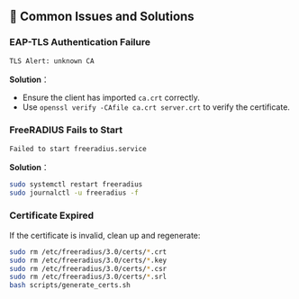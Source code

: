 
## 🔧 Common Issues and Solutions

### **EAP-TLS Authentication Failure**
```sh
TLS Alert: unknown CA
```
**Solution**：
- Ensure the client has imported `ca.crt` correctly.
- Use `openssl verify -CAfile ca.crt server.crt` to verify the certificate.

### **FreeRADIUS Fails to Start**
```sh
Failed to start freeradius.service
```
**Solution**：
```sh
sudo systemctl restart freeradius
sudo journalctl -u freeradius -f
```

### **Certificate Expired**
If the certificate is invalid, clean up and regenerate:
```sh
sudo rm /etc/freeradius/3.0/certs/*.crt
sudo rm /etc/freeradius/3.0/certs/*.key
sudo rm /etc/freeradius/3.0/certs/*.csr
sudo rm /etc/freeradius/3.0/certs/*.srl
bash scripts/generate_certs.sh
```
